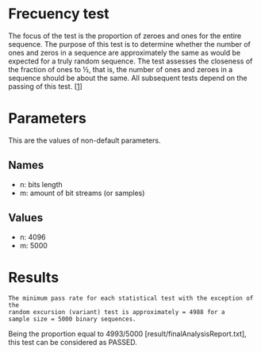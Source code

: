 # Frecuency test

The focus of the test is the proportion of zeroes and ones for the entire sequence. The purpose of this test
is to determine whether the number of ones and zeros in a sequence are approximately the same as would
be expected for a truly random sequence. The test assesses the closeness of the fraction of ones to ½, that
is, the number of ones and zeroes in a sequence should be about the same. All subsequent tests depend on
the passing of this test. [[1](https://nvlpubs.nist.gov/nistpubs/Legacy/SP/nistspecialpublication800-22r1a.pdf)]

# Parameters

This are the values of non-default parameters.

## Names

- n: bits length
- m: amount of bit streams (or samples)

## Values

- n: 4096
- m: 5000

# Results

```
The minimum pass rate for each statistical test with the exception of the
random excursion (variant) test is approximately = 4988 for a
sample size = 5000 binary sequences.
```

Being the proportion equal to 4993/5000 [result/finalAnalysisReport.txt], this test can be considered as PASSED.
